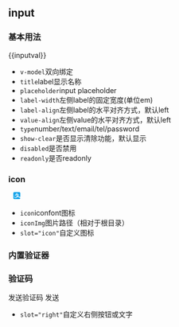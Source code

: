 ## input
### 基本用法
<group>
  <cell>
    <ly-input title="用户名" placeholder="默认左对齐" :label-width="5"></ly-input>
  </cell>
  <cell>
    <ly-input title="用户名" placeholder="设置input文字右对齐" :label-width="5" label-align="left" value-align="right"></ly-input>
  </cell>
  <cell>
    <ly-input title="联系方式" placeholder="type=tel" type="tel"></ly-input>
  </cell>
  <cell>
    <ly-input title="昵称" placeholder="双向绑定" v-model="inputval"></ly-input>
  </cell>
  <cell title="显示最新值">
    <span>{{inputval}}</span>
  </cell>
  <cell>
    <ly-input title="disabled" placeholder="请输入昵称" :label-width="8" v-model="inputval" disabled></ly-input>
  </cell>
  <cell>
    <ly-input title="readonly" placeholder="请输入昵称" :label-width="8" v-model="inputval" readonly></ly-input>
  </cell>
  <cell>
    <ly-input title="不显示清除功能" placeholder="请输入昵称" :label-width="8" v-model="inputval" :show-clear="false"></ly-input>
  </cell>
</group>

<ul class="description">
  <li><code>v-model</code>双向绑定</li>
  <li><code>title</code>label显示名称</li>
  <li><code>placeholder</code>input placeholder</li>
  <li><code>label-width</code>左侧label的固定宽度(单位em)</li>
  <li><code>label-align</code>左侧label的水平对齐方式，默认left</li>
  <li><code>value-align</code>左侧value的水平对齐方式，默认left</li>
  <li><code>type</code>number/text/email/tel/password</li> 
  <li><code>show-clear</code>是否显示清除功能，默认显示</li> 
  <li><code>disabled</code>是否禁用</li>  
  <li><code>readonly</code>是否readonly</li> 
</ul>

### icon
<group>
  <cell>
    <ly-input icon="icon-user" title="用户名" :label-width="4">
    </ly-input>
  </cell>
  <cell>
    <ly-input icon="icon-password" title="密码" :label-width="4" type="password">
    </ly-input>
  </cell>
  <cell>
    <ly-input iconImg="./static/img/alipay.png" title="支付宝" :label-width="4" type="password">
    </ly-input>
  </cell>
  <cell>
    <ly-input title="支付宝" :label-width="4">
      <i class="iconfont icon-user" slot="icon" style="color:#409EFF;margin-right:10px;"></i>
    </ly-input>
  </cell>
  <cell>
    <ly-input title="支付宝" :label-width="4">
      <img src="../../static/img/alipay.png" slot="icon" style="width:1em;height:1em;margin-right:10px;"/>
    </ly-input>
  </cell>
</group>

<ul class="description">
  <li><code>icon</code>iconfont图标</li>
  <li><code>iconImg</code>图片路径（相对于根目录）</li>
  <li><code>slot="icon"</code>自定义图标</li>
</ul>

### 内置验证器
<group>
  <cell>
    <ly-input title="验证是否是123" validate="123" :label-width="7"></ly-input>
  </cell>
</group>

### 验证码
<group>
  <cell>
    <ly-input title="验证码" :label-width="4">
      <ly-button slot="right" type="primary" size="mini">发送验证码</ly-button>
    </ly-input>
  </cell>
  <cell>
    <ly-input title="验证码" :label-width="4">
      <ly-button slot="right" type="text" size="mini">发送</ly-button>
    </ly-input>
  </cell>
</group>

<ul class="description">
  <li><code>slot="right"</code>自定义右侧按钮或文字</li>
</ul>


